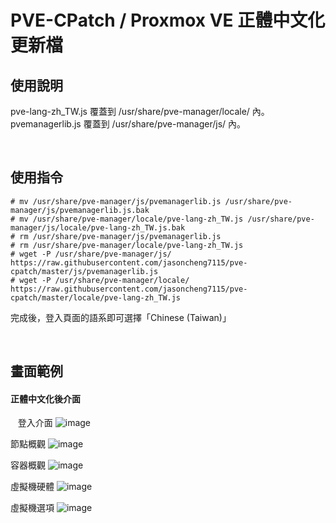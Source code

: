 # PVE-CPatch / Proxmox VE 正體中文化更新檔


## 使用說明
  
pve-lang-zh_TW.js 覆蓋到 /usr/share/pve-manager/locale/ 內。  
pvemanagerlib.js 覆蓋到 /usr/share/pve-manager/js/ 內。
  

&nbsp;&nbsp;
&nbsp;&nbsp;
          
 
## 使用指令    
    # mv /usr/share/pve-manager/js/pvemanagerlib.js /usr/share/pve-manager/js/pvemanagerlib.js.bak
    # mv /usr/share/pve-manager/locale/pve-lang-zh_TW.js /usr/share/pve-manager/js/locale/pve-lang-zh_TW.js.bak
    # rm /usr/share/pve-manager/js/pvemanagerlib.js
    # rm /usr/share/pve-manager/locale/pve-lang-zh_TW.js
    # wget -P /usr/share/pve-manager/js/ https://raw.githubusercontent.com/jasoncheng7115/pve-cpatch/master/js/pvemanagerlib.js
    # wget -P /usr/share/pve-manager/locale/ https://raw.githubusercontent.com/jasoncheng7115/pve-cpatch/master/locale/pve-lang-zh_TW.js

完成後，登入頁面的語系即可選擇「Chinese (Taiwan)」

  

&nbsp;&nbsp;
&nbsp;&nbsp;

      
## 畫面範例


#### 正體中文化後介面
&nbsp;&nbsp;
登入介面
![image](https://raw.githubusercontent.com/jasoncheng7115/pve-cpatch/master/%E8%AA%AA%E6%98%8E%E5%9C%96/Login.png)
&nbsp;&nbsp;
&nbsp;&nbsp;

節點概觀
![image](https://raw.githubusercontent.com/jasoncheng7115/pve-cpatch/master/%E8%AA%AA%E6%98%8E%E5%9C%96/node_summary.png)
&nbsp;&nbsp;
&nbsp;&nbsp;

容器概觀
![image](https://raw.githubusercontent.com/jasoncheng7115/pve-cpatch/master/%E8%AA%AA%E6%98%8E%E5%9C%96/LXC_Summary.png)
&nbsp;&nbsp;
&nbsp;&nbsp;

虛擬機硬體
![image](https://raw.githubusercontent.com/jasoncheng7115/pve-cpatch/master/%E8%AA%AA%E6%98%8E%E5%9C%96/VM_Hardware.png)
&nbsp;&nbsp;
&nbsp;&nbsp;

虛擬機選項
![image](https://raw.githubusercontent.com/jasoncheng7115/pve-cpatch/master/%E8%AA%AA%E6%98%8E%E5%9C%96/VM_Options.png)
&nbsp;&nbsp;
&nbsp;&nbsp;
